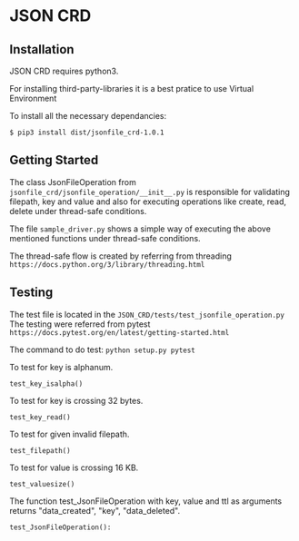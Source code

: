 # JSON CRD

## Installation

JSON CRD requires python3.

For installing third-party-libraries it is a best pratice to use Virtual Environment

To install all the necessary dependancies:

```
$ pip3 install dist/jsonfile_crd-1.0.1
```

## Getting Started

The class JsonFileOperation from `jsonfile_crd/jsonfile_operation/__init__.py` is responsible for validating filepath, key and value and also for executing operations like create, read, delete under thread-safe conditions.

The file `sample_driver.py` shows a simple way of executing the above mentioned functions under
thread-safe conditions.

The thread-safe flow is created by referring from threading `https://docs.python.org/3/library/threading.html`

## Testing

The test file is located in the `JSON_CRD/tests/test_jsonfile_operation.py`
The testing were referred from pytest `https://docs.pytest.org/en/latest/getting-started.html`

The command to do test: `python setup.py pytest`

To test for key is alphanum.

```
test_key_isalpha()
```

To test for key is crossing 32 bytes.

```
test_key_read()
```

To test for given invalid filepath.

```
test_filepath()
```

To test for value is crossing 16 KB.

```
test_valuesize()
```

The function test_JsonFileOperation with key, value and ttl as arguments returns "data_created", "key", "data_deleted".

```
test_JsonFileOperation():
```
